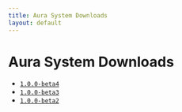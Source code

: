 ```yaml
---
title: Aura System Downloads
layout: default
---
```


Aura System Downloads
=====================

- [`1.0.0-beta4`](http://auraphp.github.com/system/downloads/auraphp-system-1.0.0-beta4.tgz)
- [`1.0.0-beta3`](http://auraphp.github.com/system/downloads/auraphp-system-1.0.0-beta3.tgz)
- [`1.0.0-beta2`](http://auraphp.github.com/system/downloads/auraphp-system-1.0.0-beta2.tgz)
